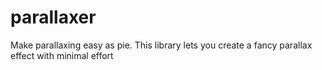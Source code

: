parallaxer
==========

Make parallaxing easy as pie.  This library lets you create a fancy parallax effect with minimal effort
